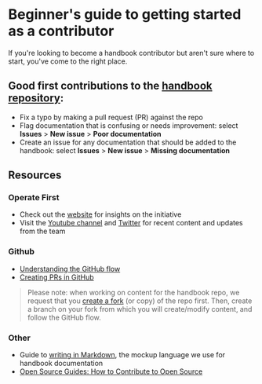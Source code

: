 # Beginner's guide to getting started as a contributor

If you're looking to become a handbook contributor but aren't sure where to start, you've come to the right place.

## Good first contributions to the [handbook repository][1]:
* Fix a typo by making a pull request (PR) against the repo
* Flag documentation that is confusing or needs improvement: select **Issues** > **New issue** > **Poor documentation**
* Create an issue for any documentation that should be added to the handbook: select **Issues** > **New issue** > **Missing documentation**

## Resources

### Operate First
* Check out the [website][7] for insights on the initiative
* Visit the [Youtube channel][8] and [Twitter][9] for recent content and updates from the team

### Github
* [Understanding the GitHub flow][4]
* [Creating PRs in GitHub][2]

> Please note: when working on content for the handbook repo, we request that you [create a fork][5] (or copy) of the repo first.
> Then, create a branch on your fork from which you will create/modify content, and follow the GitHub flow.

### Other
* Guide to [writing in Markdown][3], the mockup language we use for handbook documentation
* [Open Source Guides: How to Contribute to Open Source][6]

[1]: https://github.com/operate-first/community-handbook
[2]: https://docs.github.com/en/github/collaborating-with-pull-requests/proposing-changes-to-your-work-with-pull-requests/creating-a-pull-request
[3]: https://www.markdownguide.org/
[4]: https://guides.github.com/introduction/flow/
[5]: https://docs.github.com/en/get-started/quickstart/fork-a-repo
[6]: https://opensource.guide/how-to-contribute/
[7]: https://www.operate-first.cloud/
[8]: https://www.youtube.com/channel/UCe87bwqlGoBQs2RvMQZ5_sg
[9]: https://twitter.com/OperateFirst
